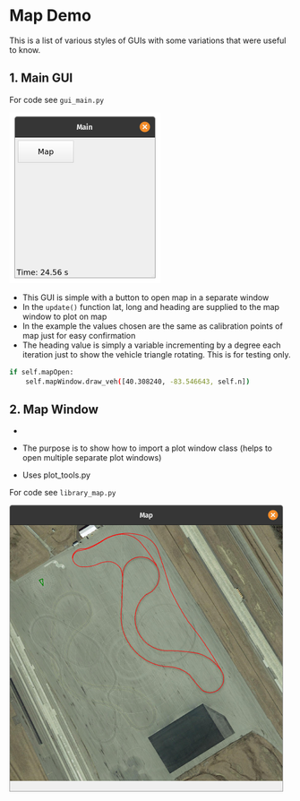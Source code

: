 # Map Demo

This is a list of various styles of GUIs with some variations that were useful to know.

## 1. Main GUI

For code see ```gui_main.py```

<img src="images/main.png" style="zoom:50%" />

* This GUI is simple with a button to open map in a separate window
* In the ```update()``` function lat, long and heading are supplied to the map window to plot on map
* In the example the values chosen are the same as calibration points of map just for easy confirmation
* The heading value is simply a variable incrementing by a degree each iteration just to show the vehicle triangle rotating. This is for testing only.

```bash
if self.mapOpen:
	self.mapWindow.draw_veh([40.308240, -83.546643, self.n])
```


## 2. Map Window


* 

* The purpose is to show how to import a plot window class (helps to open multiple separate plot windows)

* Uses plot_tools.py

For code see ```library_map.py```

<img src="images/submap.png" style="zoom:50%" />
